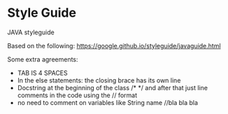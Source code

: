 # Style Guide
JAVA styleguide

Based on the following:
https://google.github.io/styleguide/javaguide.html

Some extra agreements:
* TAB IS 4 SPACES
* In the else statements: the closing brace has its own line
* Docstring at the beginning of the class /*   */ and after that just line comments in the code using the // format
* no need to comment on variables like String name //bla bla bla
